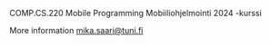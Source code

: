 COMP.CS.220 Mobile Programming
Mobiiliohjelmointi 2024 -kurssi

More information mika.saari@tuni.fi
